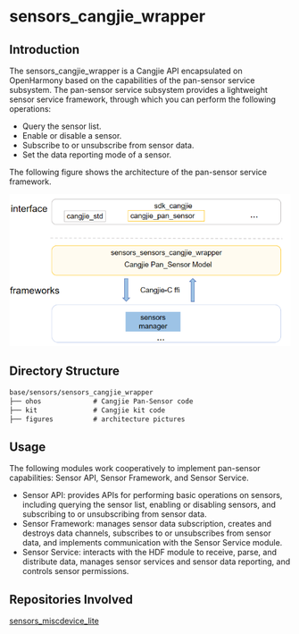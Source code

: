 # sensors_cangjie_wrapper

## Introduction

The sensors_cangjie_wrapper is a Cangjie API encapsulated on OpenHarmony based on the capabilities of the pan-sensor service subsystem. The pan-sensor service subsystem provides a lightweight sensor service framework, through which you can perform the following operations:

-   Query the sensor list.
-   Enable or disable a sensor.
-   Subscribe to or unsubscribe from sensor data.
-   Set the data reporting mode of a sensor.

The following figure shows the architecture of the pan-sensor service framework.

![](figures/sensors_cangjie_wrapper_architecture_en.png)

## Directory Structure

```
base/sensors/sensors_cangjie_wrapper
├── ohos             # Cangjie Pan-Sensor code
├── kit              # Cangjie kit code
├── figures          # architecture pictures
```

## Usage

The following modules work cooperatively to implement pan-sensor capabilities: Sensor API, Sensor Framework, and Sensor Service.

-   Sensor API: provides APIs for performing basic operations on sensors, including querying the sensor list, enabling or disabling sensors, and subscribing to or unsubscribing from sensor data.
-   Sensor Framework: manages sensor data subscription, creates and destroys data channels, subscribes to or unsubscribes from sensor data, and implements communication with the Sensor Service module.
-   Sensor Service: interacts with the HDF module to receive, parse, and distribute data, manages sensor services and sensor data reporting, and controls sensor permissions.

## Repositories Involved

[sensors_miscdevice_lite](https://gitee.com/openharmony/sensors_sensor/blob/master/README.md)
